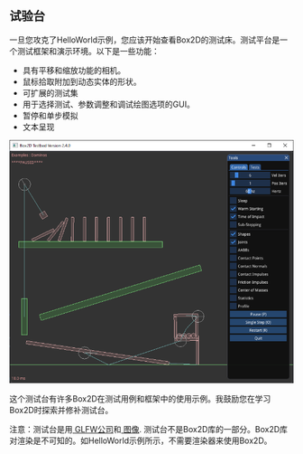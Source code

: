 ## 试验台

一旦您攻克了HelloWorld示例，您应该开始查看Box2D的测试床。测试平台是一个测试框架和演示环境。以下是一些功能：

- 具有平移和缩放功能的相机。
- 鼠标拾取附加到动态实体的形状。
- 可扩展的测试集
- 用于选择测试、参数调整和调试绘图选项的GUI。
- 暂停和单步模拟
- 文本呈现

![testbed](images/testbed.png)

这个测试台有许多Box2D在测试用例和框架中的使用示例。我鼓励您在学习Box2D时探索并修补测试台。

注意：测试台是用[ GLFW公司](https://www.glfw.org/)和[ 图像](https://github.com/ocornut/imgui). 测试台不是Box2D库的一部分。Box2D库对渲染是不可知的。如HelloWorld示例所示，不需要渲染器来使用Box2D。